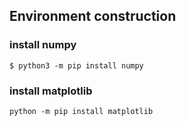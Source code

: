 ## Environment construction
### install numpy
`$ python3 -m pip install numpy`
### install matplotlib
`python -m pip install matplotlib`